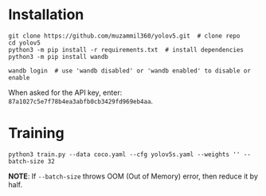 # Installation
```
git clone https://github.com/muzammil360/yolov5.git  # clone repo
cd yolov5
python3 -m pip install -r requirements.txt  # install dependencies
python3 -m pip install wandb  

wandb login  # use 'wandb disabled' or 'wandb enabled' to disable or enable
```
When asked for the API key, enter: `87a1027c5e7f78b4ea3abfb0cb3429fd969eb4aa`. 

# Training

```
python3 train.py --data coco.yaml --cfg yolov5s.yaml --weights '' --batch-size 32
```

**NOTE**: If `--batch-size` throws OOM (Out of Memory) error, then reduce it by half.




